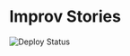 # Improv Stories

![Deploy Status](https://github.com/cajacko/improv-stories/workflows/CD/badge.svg)
